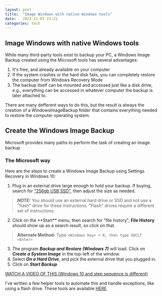 ```yaml
---
layout: post
title:  "Image Windows with native Windows tools"
date:   2023-11-07 23:21
categories: tech
---
```

## Image Windows with native Windows tools

While many third-party tools exist to backup your PC, a Windows Image Backup created using the Microsoft tools has several advantages:

1. It's free, and already available on your computer
2. If the system crashes or the hard disk fails, you can completely restore the computer from Windows Recovery Mode
3. The backup itself can be mounted and accessed just like a disk drive, e.g., everything can be accessed in whatever computer the backup is later attached to.

There are many defferent ways to do this, but the result is always the creation of a WindowsImageBackup folder that contains everything needed to restore the computer operating system.

## Create the Windows Image Backup

Microsoft provides many paths to perform the task of creating an image backup

### The Microsoft way

Here are the steps to create a Windows Image Backup using Settings
Recovery in Windows 10:

1. Plug in an external drive large enough to hold your backup.  If buying, search for ["256gb USB SSD"](https://www.amazon.com/s?k=256gb+usb+ssd&crid=2MDAQRDJ1YFE9&sprefix=256gb+usb+ssd%2Caps%2C274&ref=nb_sb_noss_1), then adjust the size as needed.  

>**_NOTE:_** You should use an external hard drive or SSD and not use a "flash" drive for these instructions.  "Flash" drives require a different set of instructions.

2. Click on the \*\*Start\*\* menu, then search for "file history", **File History** should show up as a search result, so click on that.
>**Alternate Method:** Type `<Windows Key> + R, then type SDCLT <Enter>`
3. The program _**Backup and Restore (Windows 7)**_ will load.  Click on _**Create a System Image**_ in the top-left of the window.
4. Select _**On a Hard Drive**_, and pick the external drive that you plugged in.
5. Click on _**Start Backup**_


[WATCH A VIDEO OF THIS (Windows 10 and step sequence is different)](https://youtu.be/ap2Nd3ZtJi0?si=Yt3RXhW--SvZ_LU0)

I've written a few helper tools to automate this and handle exceptions, like using a flash drive.  These tools are available [HERE](https://pspowell.github.io/tech/2023/11/08/Windows-Tech-Helper-files.html)
